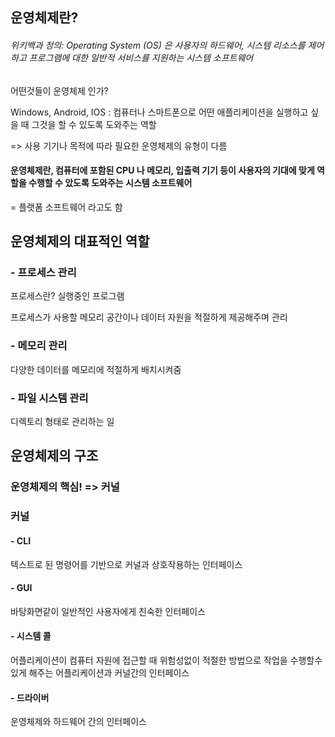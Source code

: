 ## 운영체제란?

###### 위키백과 정의: Operating System (OS) 은 사용자의 하드웨어, 시스템 리소스를 제어하고 프로그램에 대한 일반적 서비스를 지원하는 시스템 소프트웨어

어떤것들이 운영체제 인가?

Windows, Android, IOS : 컴퓨터나 스마트폰으로 어떤 애플리케이션을 실행하고 싶을 때 그것을 할 수 있도록 도와주는 역할

=> 사용 기기나 목적에 따라 필요한 운영체제의 유형이 다름

#### 운영체제란, 컴퓨터에 포함된 CPU 나 메모리, 입출력 기기 등이 사용자의 기대에 맞게 역할을 수행할 수 았도록 도와주는 시스템 소프트웨어

= 플랫폼 소프트웨어 라고도 함

## 운영체제의 대표적인 역할
### - 프로세스 관리
프로세스란? 실행중인 프로그램

프로세스가 사용할 메모리 공간이나 데이터 자원을 적절하게 제공해주며 관리


### - 메모리 관리
다양한 데이터를 메모리에 적절하게 배치시켜줌

### - 파일 시스템 관리
디렉토리 형태로 관리하는 일

## 운영체제의 구조
### 운영체제의 핵심! => 커널

### 커널
#### - CLI
텍스트로 된 명령어를 기반으로 커널과 상호작용하는 인터페이스

#### - GUI
바탕화면같이 일반적인 사용자에게 친숙한 인터페이스

#### - 시스템 콜
어플리케이션이 컴퓨터 자원에 접근할 때 위험성없이 적절한 방법으로 작업을 수행할수 있게 해주는 어플리케이션과 커널간의 인터페이스

#### - 드라이버
운영체제와 하드웨어 간의 인터페이스